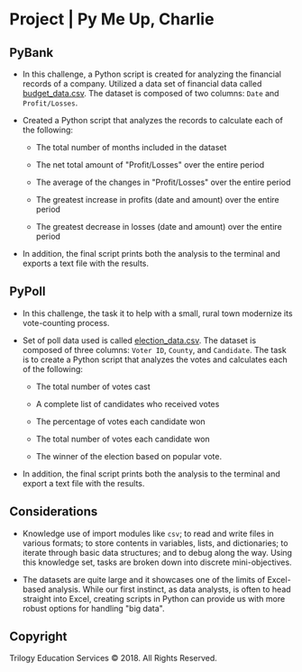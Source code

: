 # Project | Py Me Up, Charlie

## PyBank

* In this challenge, a Python script is created for analyzing the financial records of a company. Utilized a data set of financial data called [budget_data.csv](PyBank/Resources/budget_data.csv). The dataset is composed of two columns: `Date` and `Profit/Losses`. 

* Created a Python script that analyzes the records to calculate each of the following:

  * The total number of months included in the dataset

  * The net total amount of "Profit/Losses" over the entire period

  * The average of the changes in "Profit/Losses" over the entire period

  * The greatest increase in profits (date and amount) over the entire period

  * The greatest decrease in losses (date and amount) over the entire period

* In addition, the final script prints both the analysis to the terminal and exports a text file with the results.

## PyPoll

* In this challenge, the task it to help with a small, rural town modernize its vote-counting process. 

* Set of poll data used is called [election_data.csv](PyPoll/Resources/election_data.csv). The dataset is composed of three columns: `Voter ID`, `County`, and `Candidate`. The task is to create a Python script that analyzes the votes and calculates each of the following:

  * The total number of votes cast

  * A complete list of candidates who received votes

  * The percentage of votes each candidate won

  * The total number of votes each candidate won

  * The winner of the election based on popular vote.

* In addition, the final script prints both the analysis to the terminal and export a text file with the results.

## Considerations

* Knowledge use of import modules like `csv`; to read and write files in various formats; to store contents in variables, lists, and dictionaries; to iterate through basic data structures; and to debug along the way. Using this knowledge set, tasks are broken down into discrete mini-objectives. 

* The datasets are quite large and it showcases one of the limits of Excel-based analysis. While our first instinct, as data analysts, is often to head straight into Excel, creating scripts in Python can provide us with more robust options for handling "big data".

## Copyright

Trilogy Education Services © 2018. All Rights Reserved.

